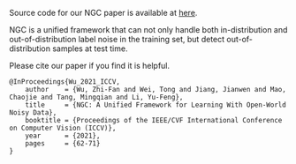 Source code for our NGC paper is available at [here](https://box.nju.edu.cn/f/05fdd778d54549ad8f11/).

NGC is a unified framework that can not only handle both in-distribution and out-of-distribution label noise in the training set, but detect out-of-distribution samples at test time.

Please cite our paper if you find it is helpful.

```
@InProceedings{Wu_2021_ICCV,
    author    = {Wu, Zhi-Fan and Wei, Tong and Jiang, Jianwen and Mao, Chaojie and Tang, Mingqian and Li, Yu-Feng},
    title     = {NGC: A Unified Framework for Learning With Open-World Noisy Data},
    booktitle = {Proceedings of the IEEE/CVF International Conference on Computer Vision (ICCV)},
    year      = {2021},
    pages     = {62-71}
}
```
